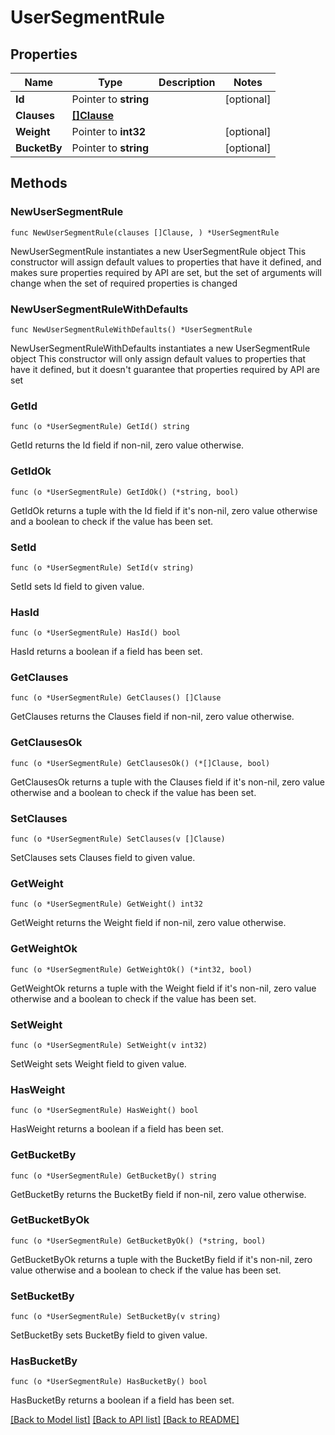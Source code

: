 # UserSegmentRule

## Properties

Name | Type | Description | Notes
------------ | ------------- | ------------- | -------------
**Id** | Pointer to **string** |  | [optional] 
**Clauses** | [**[]Clause**](Clause.md) |  | 
**Weight** | Pointer to **int32** |  | [optional] 
**BucketBy** | Pointer to **string** |  | [optional] 

## Methods

### NewUserSegmentRule

`func NewUserSegmentRule(clauses []Clause, ) *UserSegmentRule`

NewUserSegmentRule instantiates a new UserSegmentRule object
This constructor will assign default values to properties that have it defined,
and makes sure properties required by API are set, but the set of arguments
will change when the set of required properties is changed

### NewUserSegmentRuleWithDefaults

`func NewUserSegmentRuleWithDefaults() *UserSegmentRule`

NewUserSegmentRuleWithDefaults instantiates a new UserSegmentRule object
This constructor will only assign default values to properties that have it defined,
but it doesn't guarantee that properties required by API are set

### GetId

`func (o *UserSegmentRule) GetId() string`

GetId returns the Id field if non-nil, zero value otherwise.

### GetIdOk

`func (o *UserSegmentRule) GetIdOk() (*string, bool)`

GetIdOk returns a tuple with the Id field if it's non-nil, zero value otherwise
and a boolean to check if the value has been set.

### SetId

`func (o *UserSegmentRule) SetId(v string)`

SetId sets Id field to given value.

### HasId

`func (o *UserSegmentRule) HasId() bool`

HasId returns a boolean if a field has been set.

### GetClauses

`func (o *UserSegmentRule) GetClauses() []Clause`

GetClauses returns the Clauses field if non-nil, zero value otherwise.

### GetClausesOk

`func (o *UserSegmentRule) GetClausesOk() (*[]Clause, bool)`

GetClausesOk returns a tuple with the Clauses field if it's non-nil, zero value otherwise
and a boolean to check if the value has been set.

### SetClauses

`func (o *UserSegmentRule) SetClauses(v []Clause)`

SetClauses sets Clauses field to given value.


### GetWeight

`func (o *UserSegmentRule) GetWeight() int32`

GetWeight returns the Weight field if non-nil, zero value otherwise.

### GetWeightOk

`func (o *UserSegmentRule) GetWeightOk() (*int32, bool)`

GetWeightOk returns a tuple with the Weight field if it's non-nil, zero value otherwise
and a boolean to check if the value has been set.

### SetWeight

`func (o *UserSegmentRule) SetWeight(v int32)`

SetWeight sets Weight field to given value.

### HasWeight

`func (o *UserSegmentRule) HasWeight() bool`

HasWeight returns a boolean if a field has been set.

### GetBucketBy

`func (o *UserSegmentRule) GetBucketBy() string`

GetBucketBy returns the BucketBy field if non-nil, zero value otherwise.

### GetBucketByOk

`func (o *UserSegmentRule) GetBucketByOk() (*string, bool)`

GetBucketByOk returns a tuple with the BucketBy field if it's non-nil, zero value otherwise
and a boolean to check if the value has been set.

### SetBucketBy

`func (o *UserSegmentRule) SetBucketBy(v string)`

SetBucketBy sets BucketBy field to given value.

### HasBucketBy

`func (o *UserSegmentRule) HasBucketBy() bool`

HasBucketBy returns a boolean if a field has been set.


[[Back to Model list]](../README.md#documentation-for-models) [[Back to API list]](../README.md#documentation-for-api-endpoints) [[Back to README]](../README.md)


